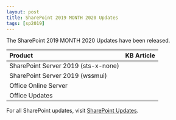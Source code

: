 ```yaml
---
layout: post
title: SharePoint 2019 MONTH 2020 Updates
tags: [sp2019]
---
```


The SharePoint 2019 MONTH 2020 Updates have been released.

|Product | KB Article |
|:--- |--- |
|SharePoint Server 2019 (sts-x-none) | |
|SharePoint Server 2019 (wssmui) | |
|Office Online Server | |
|Office Updates | |

For all SharePoint updates, visit [SharePoint Updates](https://sharepointupdates.com).